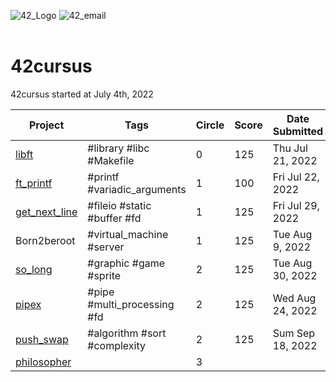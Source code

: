 ![42_Logo](http://is.am/56pk)
![42_email](http://is.am/56pv)
<br/><br/>

# 42cursus
42cursus started at July 4th, 2022

| Project       | Tags                        | Circle | Score | Date Submitted   |
| ------------- | --------------------------- | ------ | ----- | ---------------- |
| [libft](./libft)         | #library #libc #Makefile    | 0      | 125   | Thu Jul 21, 2022 |
| [ft_printf](./ft_printf)     | #printf #variadic_arguments | 1      | 100   | Fri Jul 22, 2022 |
| [get_next_line](./get_next_line) | #fileio #static #buffer #fd | 1      | 125   | Fri Jul 29, 2022 |
| Born2beroot   | #virtual_machine #server    | 1      | 125   | Tue Aug 9, 2022  |
| [so_long](./so_long)       | #graphic #game #sprite      | 2      | 125   | Tue Aug 30, 2022 |
| [pipex](./pipex)         | #pipe #multi_processing #fd | 2      | 125   | Wed Aug 24, 2022 |
| [push_swap](./push_swap)     | #algorithm #sort #complexity | 2      | 125   | Sum Sep 18, 2022 |
| [philosopher](./philosopher)     |                              | 3      |       |                  |
